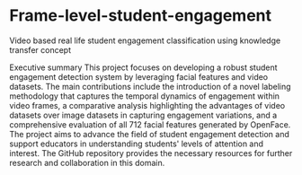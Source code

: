 # Frame-level-student-engagement
Video based real life student engagement classification using knowledge transfer concept

Executive summary
This project focuses on developing a robust student engagement detection system by leveraging facial features and video datasets. The main contributions include the introduction of a novel labeling methodology that captures the temporal dynamics of engagement within video frames, a comparative analysis highlighting the advantages of video datasets over image datasets in capturing engagement variations, and a comprehensive evaluation of all 712 facial features generated by OpenFace. The project aims to advance the field of student engagement detection and support educators in understanding students' levels of attention and interest. The GitHub repository provides the necessary resources for further research and collaboration in this domain.
